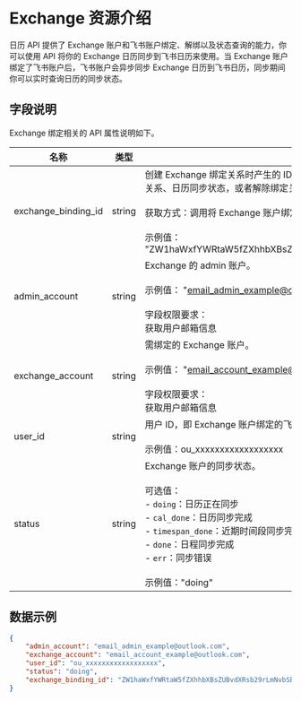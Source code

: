 # Exchange 资源介绍

日历 API 提供了 Exchange 账户和飞书账户绑定、解绑以及状态查询的能力，你可以使用 API 将你的 Exchange 日历同步到飞书日历来使用。当 Exchange 账户绑定了飞书账户后，飞书账户会异步同步 Exchange 日历到飞书日历，同步期间你可以实时查询日历的同步状态。


##  字段说明

Exchange 绑定相关的 API 属性说明如下。

| 名称 | 类型 | 描述 |
| --- | --- | --- |
| exchange_binding_id | string | 创建 Exchange 绑定关系时产生的 ID，是 admin 账户、exchange 账户、用户三元组的唯一标识 ID。你可以通过该 ID 查询绑定关系、日历同步状态，或者解除绑定关系。<br> <br>获取方式：调用将 Exchange 账户绑定到飞书账户接口时，从返回结果中获取。<br><br>示例值： "ZW1haWxfYWRtaW5fZXhhbXBsZUBvdXRsb29rLmNvbSBlbWFpbF9hY2NvdW50X2V4YW1wbGVAb3V0bG9vay5jb20=" |
| admin_account | string | Exchange 的 admin 账户。<br><br>示例值： "email_admin_example@outlook.com"<br> <br>字段权限要求：<br>获取用户邮箱信息 |
| exchange_account | string | 需绑定的 Exchange 账户。<br><br>示例值： "email_account_example@outlook.com"<br><br>字段权限要求：<br>获取用户邮箱信息 |
| user_id | string | 用户 ID，即 Exchange 账户绑定的飞书账户 ID。关于用户 ID 可参见用户相关的 ID 概念。<br> <br>示例值：ou_xxxxxxxxxxxxxxxxxx |
| status | string | Exchange 账户的同步状态。<br> <br>可选值：<br>- `doing`：日历正在同步<br>- `cal_done`：日历同步完成<br>- `timespan_done`：近期时间段同步完成<br>- `done`：日程同步完成<br>- `err`：同步错误<br> <br>示例值："doing" |



##  数据示例

```json
{
    "admin_account": "email_admin_example@outlook.com",
    "exchange_account": "email_account_example@outlook.com",
    "user_id": "ou_xxxxxxxxxxxxxxxxxx",
    "status": "doing",
    "exchange_binding_id": "ZW1haWxfYWRtaW5fZXhhbXBsZUBvdXRsb29rLmNvbSBlbWFpbF9hY2NvdW50X2V4YW1wbGVAb3V0bG9vay5jb20="
}
```